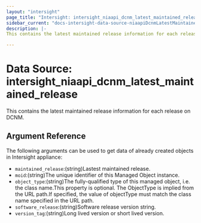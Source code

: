```yaml
---
layout: "intersight"
page_title: "Intersight: intersight_niaapi_dcnm_latest_maintained_release"
sidebar_current: "docs-intersight-data-source-niaapiDcnmLatestMaintainedRelease"
description: |-
This contains the latest maintained release information for each release on DCNM.

---
```


# Data Source: intersight_niaapi_dcnm_latest_maintained_release
This contains the latest maintained release information for each release on DCNM.

## Argument Reference
The following arguments can be used to get data of already created objects in Intersight appliance:
* `maintained_release`:(string)Lastest maintained release.
* `moid`:(string)The unique identifier of this Managed Object instance.
* `object_type`:(string)The fully-qualified type of this managed object, i.e. the class name.This property is optional. The ObjectType is implied from the URL path.If specified, the value of objectType must match the class name specified in the URL path.
* `software_release`:(string)Software release version string.
* `version_tag`:(string)Long lived version or short lived version.
